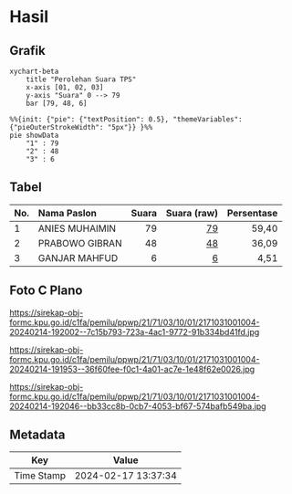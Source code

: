 # Hasil

## Grafik

```mermaid
xychart-beta
    title "Perolehan Suara TPS"
    x-axis [01, 02, 03]
    y-axis "Suara" 0 --> 79
    bar [79, 48, 6]
```

```mermaid
%%{init: {"pie": {"textPosition": 0.5}, "themeVariables": {"pieOuterStrokeWidth": "5px"}} }%%
pie showData
    "1" : 79
    "2" : 48
    "3" : 6
```

## Tabel

| No. | Nama Paslon    | Suara | Suara (raw) | Persentase |
|:--- |:-------------- | -----:| -----------:| ----------:|
| 1   | ANIES MUHAIMIN | 79    | [79][p-1]   | 59,40      |
| 2   | PRABOWO GIBRAN | 48    | [48][p-2]   | 36,09      |
| 3   | GANJAR MAHFUD  | 6     | [6][p-3]    | 4,51       |


[p-1]: https://github.com/gigit-pemilu/pemilu-2024-21-kepulauan-riau/blob/main/pilpres/hitung-suara/sub/21-kepulauan-riau/sub/71-kota-batam/sub/03-sekupang/sub/1001-sungai-harapan/sub/004-tps/sub/paslon-1.txt
[p-2]: https://github.com/gigit-pemilu/pemilu-2024-21-kepulauan-riau/blob/main/pilpres/hitung-suara/sub/21-kepulauan-riau/sub/71-kota-batam/sub/03-sekupang/sub/1001-sungai-harapan/sub/004-tps/sub/paslon-2.txt
[p-3]: https://github.com/gigit-pemilu/pemilu-2024-21-kepulauan-riau/blob/main/pilpres/hitung-suara/sub/21-kepulauan-riau/sub/71-kota-batam/sub/03-sekupang/sub/1001-sungai-harapan/sub/004-tps/sub/paslon-3.txt

## Foto C Plano

https://sirekap-obj-formc.kpu.go.id/c1fa/pemilu/ppwp/21/71/03/10/01/2171031001004-20240214-192002--7c15b793-723a-4ac1-9772-91b334bd41fd.jpg

https://sirekap-obj-formc.kpu.go.id/c1fa/pemilu/ppwp/21/71/03/10/01/2171031001004-20240214-191953--36f60fee-f0c1-4a01-ac7e-1e48f62e0026.jpg

https://sirekap-obj-formc.kpu.go.id/c1fa/pemilu/ppwp/21/71/03/10/01/2171031001004-20240214-192046--bb33cc8b-0cb7-4053-bf67-574bafb549ba.jpg


## Metadata

| Key        | Value               |
| ---------- | ------------------- |
| Time Stamp | 2024-02-17 13:37:34 |



